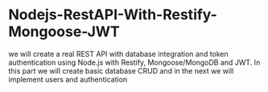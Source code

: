 # Nodejs-RestAPI-With-Restify-Mongoose-JWT
we will create a real REST API with database integration and token authentication using Node.js with Restify, Mongoose/MongoDB and JWT. In this part we will create basic database CRUD and in the next we will implement users and authentication

